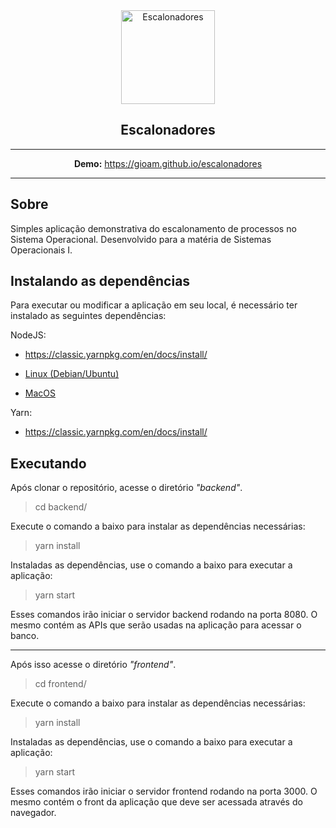 <div align="center">
  <img src="https://user-images.githubusercontent.com/9125404/57946309-67a6b080-78b2-11e9-8075-b280bf1ce9a1.png" width=150px height=150px alt="Escalonadores" />
</div>

<h2 align="center">Escalonadores</h2>

<div align="center">

-------------------- 

**Demo:** https://gioam.github.io/escalonadores

--------------------

</div>

## Sobre

Simples aplicação demonstrativa do escalonamento de processos no Sistema Operacional. Desenvolvido para a matéria de Sistemas Operacionais I.

## Instalando as dependências

Para executar ou modificar a aplicação em seu local, é necessário ter instalado as seguintes dependências:

  NodeJS:

  - https://classic.yarnpkg.com/en/docs/install/

  - [Linux (Debian/Ubuntu)](https://github.com/CristianAmbrosi/tutoriais/blob/master/Instalar%20Node.js%20no%20Ubuntu.md)

  - [MacOS](https://nodejs.org/en/download/)
  
  Yarn:
  - https://classic.yarnpkg.com/en/docs/install/

## Executando
  
  Após clonar o repositório, acesse o diretório *"backend"*.

  > cd backend/

  Execute o comando a baixo para instalar as dependências necessárias:

  > yarn install

  Instaladas as dependências, use o comando a baixo para executar a aplicação:

  > yarn start
  
  Esses comandos irão iniciar o servidor backend rodando na porta 8080. O mesmo contém as APIs que serão usadas na aplicação para acessar o banco.
  
  --------------------
  Após isso acesse o diretório *"frontend"*.

  > cd frontend/

  Execute o comando a baixo para instalar as dependências necessárias:

  > yarn install

  Instaladas as dependências, use o comando a baixo para executar a aplicação:

  > yarn start
  
  Esses comandos irão iniciar o servidor frontend rodando na porta 3000. O mesmo contém o front da aplicação que deve ser acessada através do navegador.
  
